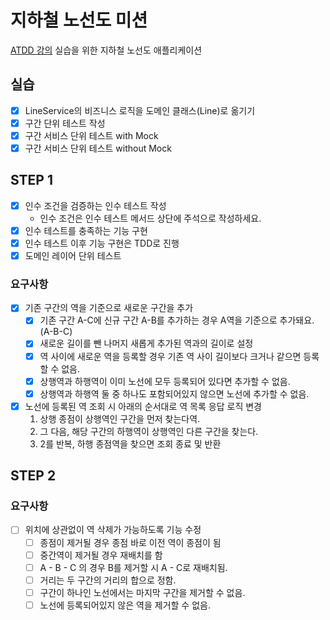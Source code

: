 # 지하철 노선도 미션
[ATDD 강의](https://edu.nextstep.camp/c/R89PYi5H) 실습을 위한 지하철 노선도 애플리케이션

## 실습
- [x] LineService의 비즈니스 로직을 도메인 클래스(Line)로 옮기기
- [x] 구간 단위 테스트 작성
- [x] 구간 서비스 단위 테스트 with Mock
- [x] 구간 서비스 단위 테스트 without Mock

## STEP 1
- [x] 인수 조건을 검증하는 인수 테스트 작성
  - 인수 조건은 인수 테스트 메서드 상단에 주석으로 작성하세요.
- [x] 인수 테스트를 충족하는 기능 구현
- [x] 인수 테스트 이후 기능 구현은 TDD로 진행
- [x] 도메인 레이어 단위 테스트

### 요구사항
- [x] 기존 구간의 역을 기준으로 새로운 구간을 추가
  - [x] 기존 구간 A-C에 신규 구간 A-B를 추가하는 경우 A역을 기준으로 추가돼요. (A-B-C)
  - [x] 새로운 길이를 뺀 나머지 새롭게 추가된 역과의 길이로 설정
  - [x] 역 사이에 새로운 역을 등록할 경우 기존 역 사이 길이보다 크거나 같으면 등록할 수 없음.
  - [x] 상행역과 하행역이 이미 노선에 모두 등록되어 있다면 추가할 수 없음.
  - [x] 상행역과 하행역 둘 중 하나도 포함되어있지 않으면 노선에 추가할 수 없음.
- [x] 노선에 등록된 역 조회 시 아래의 순서대로 역 목록 응답 로직 변경
  1. 상행 종점이 상행역인 구간을 먼저 찾는다역.
  2. 그 다음, 해당 구간의 하행역이 상행역인 다른 구간을 찾는다.
  3. 2를 반복, 하행 종점역을 찾으면 조회 종료 및 반환

## STEP 2
### 요구사항
- [ ] 위치에 상관없이 역 삭제가 가능하도록 기능 수정
  - [ ] 종점이 제거될 경우 종점 바로 이전 역이 종점이 됨
  - [ ] 중간역이 제거될 경우 재배치를 함
  - [ ] A - B - C 의 경우 B를 제거할 시 A - C로 재배치됨.
  - [ ] 거리는 두 구간의 거리의 합으로 정함.
  - [ ] 구간이 하나인 노선에서는 마지막 구간을 제거할 수 없음.
  - [ ] 노선에 등록되어있지 않은 역을 제거할 수 없음.
